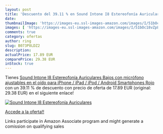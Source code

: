 ```yaml
---
layout: post
title: 'Descuento del 39.11 % en Sound Intone I8 Estereofonía Auriculares'
date: 
thumbnailImage: 'https://images-eu.ssl-images-amazon.com/images/I/51bOc18vZpL._SL200_.jpg'
images: [ 'https://images-eu.ssl-images-amazon.com/images/I/51bOc18vZpL._SL200_.jpg' ]
comments: true
category: ofertas
author: ring
slug: B073P8LDZ2
description:
actualPrice: 17.89 EUR
comparePrice: 29.38 EUR
inStock: true
---
```


Tienes [Sound Intone I8 Estereofonía Auriculares Bajos con micrófono ajustables en el oído para iPhone / iPad / iPod / Android Smartphones  Rojo ](https://www.amazon.es/dp/B073P8LDZ2/?tag=tolees-21) con un 39.11 % de descuento con precio de oferta de 17.89 EUR (original: 29.38 EUR) en el siguiente enlace!

[![Sound Intone I8 Estereofonía Auriculares](https://images-eu.ssl-images-amazon.com/images/I/51bOc18vZpL._SL200_.jpg)](https://www.amazon.es/dp/B073P8LDZ2/?tag=tolees-21)

[Accede a la oferta!!](https://www.amazon.es/dp/B073P8LDZ2/?tag=tolees-21)

Links participate in Amazon Associate program and might generate a comission on qualifying sales


